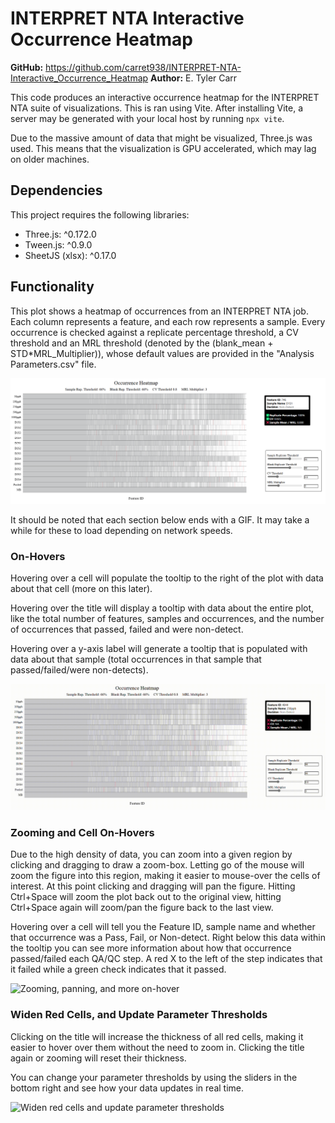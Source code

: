 # INTERPRET NTA Interactive Occurrence Heatmap

**GitHub:** <https://github.com/carret938/INTERPRET-NTA-Interactive_Occurrence_Heatmap>
**Author:** E. Tyler Carr

This code produces an interactive occurrence heatmap for the INTERPRET NTA suite of visualizations. This is ran using Vite. After installing Vite, a server may be generated with your local host by running `npx vite`.

Due to the massive amount of data that might be visualized, Three.js was used. This means that the visualization is GPU accelerated, which may lag on older machines.

## Dependencies

This project requires the following libraries:

- Three.js: ^0.172.0
- Tween.js: ^0.9.0
- SheetJS (xlsx): ^0.17.0

## Functionality

This plot shows a heatmap of occurrences from an INTERPRET NTA job. Each column represents a feature, and each row represents a sample. Every occurrence is checked against a replicate percentage threshold, a CV threshold and an MRL threshold (denoted by the (blank_mean + STD*MRL_Multiplier)), whose default values are provided in the "Analysis Parameters.csv" file.

![Static image of heatmap](./resources/static_heatmap.png)

It should be noted that each section below ends with a GIF. It may take a while for these to load depending on network speeds.

### On-Hovers

Hovering over a cell will populate the tooltip to the right of the plot with data about that cell (more on this later).

Hovering over the title will display a tooltip with data about the entire plot, like the total number of features, samples and occurrences, and the number of occurrences that passed, failed and were non-detect.

Hovering over a y-axis label will generate a tooltip that is populated with data about that sample (total occurrences in that sample that passed/failed/were non-detects).

![On-hover functionality](./resources/onHover01.gif)

### Zooming and Cell On-Hovers

Due to the high density of data, you can zoom into a given region by clicking and dragging to draw a zoom-box. Letting go of the mouse will zoom the figure into this region, making it easier to mouse-over the cells of interest. At this point clicking and dragging will pan the figure. Hitting Ctrl+Space will zoom the plot back out to the original view, hitting Ctrl+Space again will zoom/pan the figure back to the last view.

Hovering over a cell will tell you the Feature ID, sample name and whether that occurrence was a Pass, Fail, or Non-detect. Right below this data within the tooltip you can see more information about how that occurrence passed/failed each QA/QC step. A red X to the left of the step indicates that it failed while a green check indicates that it passed.

![Zooming, panning, and more on-hover](./resources/onHover02-zoom_pan.gif)

### Widen Red Cells, and Update Parameter Thresholds

Clicking on the title will increase the thickness of all red cells, making it easier to hover over them without the need to zoom in. Clicking the title again or zooming will reset their thickness.

You can change your parameter thresholds by using the sliders in the bottom right and see how your data updates in real time.

![Widen red cells and update parameter thresholds](./resources/red_thickness-sliders.gif)
